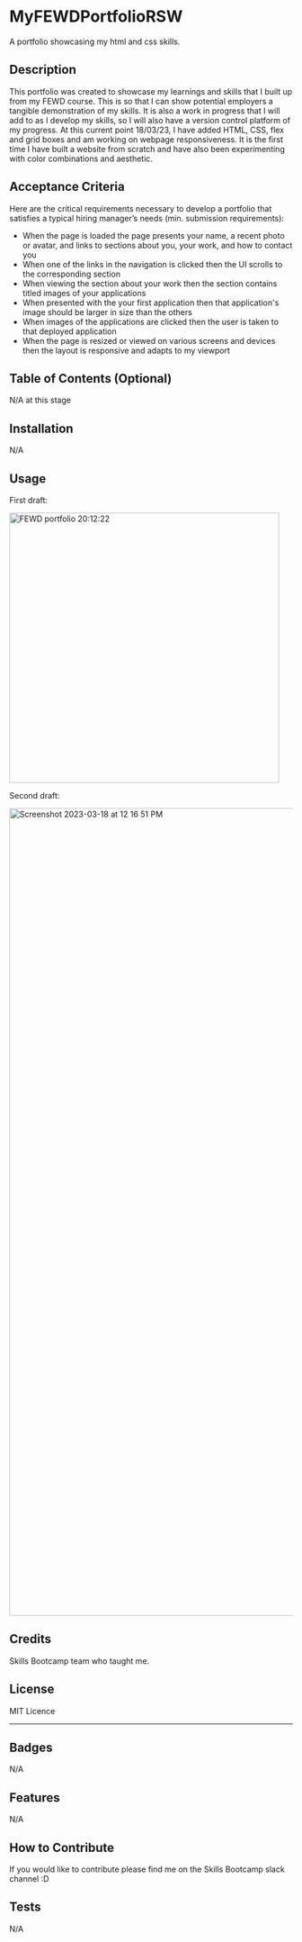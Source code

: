 # MyFEWDPortfolioRSW
A portfolio showcasing my html and css skills.

## Description
This portfolio was created to showcase my learnings and skills that I built up from my FEWD course. This is so that I can show potential employers a tangible demonstration of my skills. It is also a work in progress that I will add to as I develop my skills, so I will also have a version control platform of my progress.
At this current point 18/03/23, I have added HTML, CSS, flex and grid boxes and am working on webpage responsiveness. It is the first time I have built a website from scratch and have also been experimenting with color combinations and aesthetic.


## Acceptance Criteria
Here are the critical requirements necessary to develop a portfolio that satisfies a typical hiring manager’s needs (min. submission requirements):

- When the page is loaded the page presents your name, a recent photo or avatar, and links to sections about you, your work, and how to contact you
- When one of the links in the navigation is clicked then the UI scrolls to the corresponding section
- When viewing the section about your work then the section contains titled images of your applications
- When presented with the your first application then that application's image should be larger in size than the others
- When images of the applications are clicked then the user is taken to that deployed application
- When the page is resized or viewed on various screens and devices then the layout is responsive and adapts to my viewport


## Table of Contents (Optional)
N/A at this stage

## Installation
N/A

## Usage

First draft:

<img width="480" alt="FEWD portfolio 20:12:22" src="https://user-images.githubusercontent.com/119468426/208546247-cd81d052-74b5-4b65-985e-b9c783d2a8c1.png">

Second draft:

<img width="1435" alt="Screenshot 2023-03-18 at 12 16 51 PM" src="https://user-images.githubusercontent.com/119468426/226068394-b3ab5fa1-3b87-44b3-bfd8-2b45f302827c.png">

## Credits
Skills Bootcamp team who taught me.

## License

MIT Licence

---



## Badges
N/A

## Features
N/A

## How to Contribute
If you would like to contribute please find me on the Skills Bootcamp slack channel :D

## Tests
N/A
